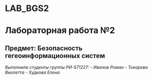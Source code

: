# LAB_BGS2
# Лабораторная работа №2
## Предмет: Безопасность гегеоинформационных систем
 *Выполнили студенты группы РИ-571227:*
 *- Иванов Роман*
 *- Токарева Виолетта*
 *- Худкова Елена*
